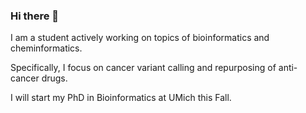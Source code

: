 ### Hi there 👋

<!--
**hsiaoyi0504/hsiaoyi0504** is a ✨ _special_ ✨ repository because its `README.md` (this file) appears on your GitHub profile.

Here are some ideas to get you started:

- 🔭 I’m currently working on ...
- 🌱 I’m currently learning ...
- 👯 I’m looking to collaborate on ...
- 🤔 I’m looking for help with ...
- 💬 Ask me about ...
- 📫 How to reach me: ...
- 😄 Pronouns: ...
- ⚡ Fun fact: ...
-->

I am a student actively working on topics of bioinformatics and cheminformatics.

Specifically, I focus on cancer variant calling and repurposing of anti-cancer drugs.

I will start my PhD in Bioinformatics at UMich this Fall.

